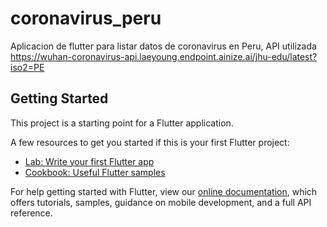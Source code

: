 # coronavirus_peru

Aplicacion de flutter para listar datos de coronavirus en Peru,  API utilizada https://wuhan-coronavirus-api.laeyoung.endpoint.ainize.ai/jhu-edu/latest?iso2=PE

## Getting Started

This project is a starting point for a Flutter application.

A few resources to get you started if this is your first Flutter project:

- [Lab: Write your first Flutter app](https://flutter.dev/docs/get-started/codelab)
- [Cookbook: Useful Flutter samples](https://flutter.dev/docs/cookbook)

For help getting started with Flutter, view our
[online documentation](https://flutter.dev/docs), which offers tutorials,
samples, guidance on mobile development, and a full API reference.
